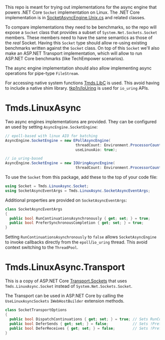 This repo is meant for trying out implementations for the async engine that powers .NET Core `Socket` implementation on Linux. The .NET Core implementation is in [SocketAsyncEngine.Unix.cs](https://github.com/dotnet/runtime/blob/master/src/libraries/System.Net.Sockets/src/System/Net/Sockets/SocketAsyncEngine.Unix.cs) and related classes.

To compare implementations they need to be benchmarks, so the repo will expose a `Socket` class that provides a subset of `System.Net.Sockets.Socket` members. These members need to have the same semantics as those of the _real_ Socket. Having this `Socket` type should allow re-using existing benchmarks written against the `Socket` class. On top of this `Socket` we'll also make an ASP.NET Transport implementation, which will allow to run ASP.NET Core benchmarks (like TechEmpower scenarios).

The async engine implementation should also allow implementing async operations for pipe-type `FileStream`.

For accessing native system functions [Tmds.LibC](https://github.com/tmds/Tmds.LibC) is used. This avoid having to include a native shim library.
[tkp1n/IoUring](https://github.com/tkp1n/IoUring) is used for `io_uring` APIs.

# Tmds.LinuxAsync

Two async engines implementations are provided. They can be configured an used by setting `AsyncEngine.SocketEngine`:
```c#
// epoll-based with linux AIO for batching
AsyncEngine.SocketEngine = new EPollAsyncEngine(
                                threadCount: Environment.ProcessorCount,
                                useLinuxAio: true);

// io_uring-based
AsyncEngine.SocketEngine = new IOUringAsyncEngine(
                                threadCount: Environment.ProcessorCount);
```

To use the `Socket` from this package, add these to the top of your code file:

```c#
using Socket = Tmds.LinuxAsync.Socket;
using SocketAsyncEventArgs = Tmds.LinuxAsync.SocketAsyncEventArgs;
```

Additional properties are provided on `SocketAsyncEventArgs`:

```c#
class SocketAsyncEventArgs
{
  public bool RunContinuationsAsynchronously { get; set; } = true;
  public bool PreferSynchronousCompletion { get; set; } = true;
}
```

Setting `RunContinuationsAsynchronously` to `false` allows `SocketAsyncEngine` to invoke callbacks directly from the `epoll`/`io_uring` thread. This avoid context switching to the `ThreadPool`.

# Tmds.LinuxAsync.Transport

This is a copy of ASP.NET Core [Transport.Sockets](https://github.com/dotnet/aspnetcore/tree/master/src/Servers/Kestrel/Transport.Sockets) that uses `Tmds.LinuxAsync.Socket` instead of `System.Net.Sockets.Socket`.

The Transport can be used in ASP.NET Core by calling the `UseLinuxAsyncSockets` `IWebHostBuilder` extension methods.

```c#
class SocketTransportOptions
{
  public bool DispatchContinuations { get; set; } = true; // Sets RunContinuationsAsynchronously
  public bool DeferSends { get; set; } = false;           // Sets !PreferSynchronousCompletion for sends
  public bool DeferReceives { get; set; } = false;        // Sets !PreferSynchronousCompletion for receives
}
```